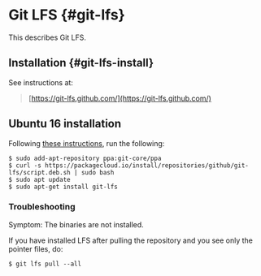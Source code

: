 # Git LFS {#git-lfs}

This describes Git LFS.

## Installation {#git-lfs-install}


See instructions at:

> [https://git-lfs.github.com/](https://git-lfs.github.com/)

## Ubuntu 16 installation

Following [these instructions](https://github.com/git-lfs/git-lfs/wiki/Installation),
run the following:

    $ sudo add-apt-repository ppa:git-core/ppa
    $ curl -s https://packagecloud.io/install/repositories/github/git-lfs/script.deb.sh | sudo bash
    $ sudo apt update
    $ sudo apt-get install git-lfs

<!-- $ git lfs install -->


### Troubleshooting

Symptom: The binaries are not installed.

If you have installed LFS after pulling the repository and you see
only the pointer files, do:

    $ git lfs pull --all
